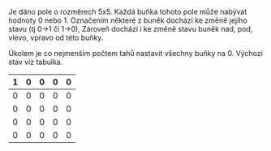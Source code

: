 Je dáno pole o rozměrech 5x5. Každá buňka tohoto pole může nabývat hodnoty 0 nebo 1. Označením některé z buněk dochází ke změně jejího stavu (tj 0->1 či 1->0), Zároveň dochází i ke změně stavu buněk nad, pod, vlevo, vpravo od této buňky.

Úkolem je co nejmenším počtem tahů nastavit všechny buňky na 0.
Výchozí stav viz tabulka.

| 1 | 0 | 0 | 0 | 0 |
|:--|:--|:--|:--|:--|
| 0 | 0 | 0 | 0 | 0 |
| 0 | 0 | 0 | 0 | 0 |
| 0 | 0 | 0 | 0 | 0 |
| 0 | 0 | 0 | 0 | 0 |